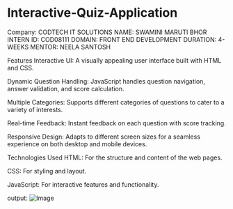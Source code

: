 # Interactive-Quiz-Application

Company: CODTECH IT SOLUTIONS
NAME: SWAMINI MARUTI BHOR
INTERN ID: COD08111
DOMAIN: FRONT END DEVELOPMENT
DURATION: 4-WEEKS
MENTOR: NEELA SANTOSH


Features
Interactive UI: A visually appealing user interface built with HTML and CSS.

Dynamic Question Handling: JavaScript handles question navigation, answer validation, and score calculation.

Multiple Categories: Supports different categories of questions to cater to a variety of interests.

Real-time Feedback: Instant feedback on each question with score tracking.

Responsive Design: Adapts to different screen sizes for a seamless experience on both desktop and mobile devices.

Technologies Used
HTML: For the structure and content of the web pages.

CSS: For styling and layout.

JavaScript: For interactive features and functionality.

output: 
![Image](https://github.com/user-attachments/assets/374f2c14-d86c-4116-b760-3b07014fbcc3)
